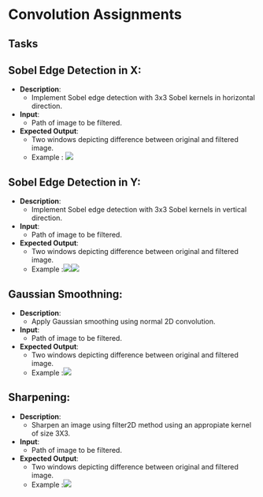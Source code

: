 # Convolution Assignments
Tasks
---
## Sobel Edge Detection in X:
   - **Description**:
       - Implement Sobel edge detection with 3x3 Sobel kernels in horizontal direction.
   - **Input**: 
       - Path of image to be filtered.
   - **Expected Output**: 
       - Two windows depicting difference between original and filtered image.
       - Example : ![](https://i.imgur.com/17byYZM.jpg)


## Sobel Edge Detection in Y:
   - **Description**:
       - Implement Sobel edge detection with 3x3 Sobel kernels in vertical direction.
   - **Input**: 
       - Path of image to be filtered.
   - **Expected Output**: 
       - Two windows depicting difference between original and filtered image.
       - Example :![](https://i.imgur.com/T2jJUvN.png)![](https://i.imgur.com/h3uxiYc.jpg)


## Gaussian Smoothning:
   - **Description**:
       - Apply Gaussian smoothing using normal 2D convolution.
   - **Input**: 
       - Path of image to be filtered.
   - **Expected Output**: 
       - Two windows depicting difference between original and filtered image.
       - Example :![](https://i.imgur.com/h3uxiYc.jpg)

## Sharpening:
   - **Description**:
       - Sharpen an image using filter2D method using an appropiate kernel of size 3X3.
   - **Input**: 
       - Path of image to be filtered.
   - **Expected Output**: 
       - Two windows depicting difference between original and filtered image.
       - Example :![](https://i.imgur.com/ceNbvaQ.jpg)




